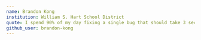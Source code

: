 ```yaml
---
name: Brandon Kong
institution: William S. Hart School District
quote: I spend 90% of my day fixing a single bug that should take 3 seconds
github_user: brandon-kong
---
```

